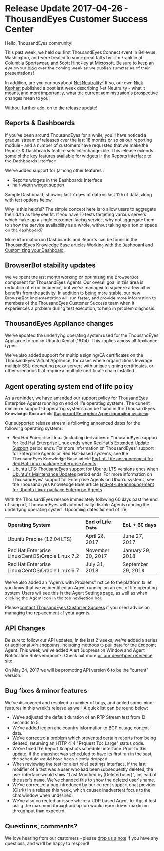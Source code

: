 # Release Update 2017-04-26 - ThousandEyes Customer Success Center

Hello, ThousandEyes community!

This past week, we held our first ThousandEyes Connect event in Bellevue, Washington, and were treated to some great talks by Tim Franklin at Columbia Sportswear, and Scott Hinckley at Microsoft.  Be sure to keep an eye on our [blog](http://blog.thousandeyes.com/) over the coming week as we publish summaries of their presentations!

In addition, are you curious about [Net Neutrality](https://blog.thousandeyes.com/what-is-net-neutrality/)?  If so, our own [Nick Kephart](https://blog.thousandeyes.com/author/nick/) published a post last week describing Net Neutrality - what it means, and more importantly, what the current administration's prospective changes mean to you!

Without further ado, on to the release update!

## Reports & Dashboards

 If you've been around ThousandEyes for a while, you'll have noticed a gradual stream of releases over the last 18 months or so on our reporting module - and a number of customers have requested that we make the Reports & Dashboards feature sets interchangeable.  This release extends some of the key features available for widgets in the Reports interface to the Dashboards interface.

We've added support for \(among other features\):

* Reports widgets in the Dashboards interface
* half-width widget support

Sample Dashboard, showing last 7 days of data vs last 12h of data, along with test options below. 

Why is this helpful?  The simple concept here is to allow users to aggregate their data as they see fit.  If you have 10 tests targeting various servers which make up a single customer-facing service, why not aggregate them to show the service availability as a whole, without taking up a ton of space on the dashboard?

More information on Dashboards and Reports can be found in the ThousandEyes Knowledge Base articles [Working with the Dashboard](https://success.thousandeyes.com/PublicArticlePage?articleIdParam=kA0E0000000CmmdKAC) and [Customizing your Dashboard](https://success.thousandeyes.com/PublicArticlePage?articleIdParam=kA0E0000000CmmcKAC).

## BrowserBot stability updates

 We've spent the last month working on optimizing the BrowserBot component for ThousandEyes Agents.  Our overall goal in this area is reduction of error incidence, but we've managed to squeeze a few other benefits from the activity.  In addition to being more stable, our new BrowserBot implementation will run faster, and provide more information to members of the ThousandEyes Customer Success team when it experiences a problem during test execution, to help in problem diagnosis.

## ThousandEyes Appliance changes

 We've updated the underlying operating system used for the ThousandEyes Appliance to run on Ubuntu Xenial \(16.04\).  This applies across all Appliance types.  

We've also added support for multiple signing/CA certificates on the ThousandEyes Virtual Appliance, for cases where organizations leverage multiple SSL-decrypting proxy servers with unique signing certificates, or other scenarios that require a multiple-certificate chain installed.

## Agent operating system end of life policy

 As a reminder, we have amended our support policy for ThousandEyes Enterprise Agents running on end of life operating systems. The current minimum supported operating systems can be found in the ThousandEyes Knowledge Base article [Supported Enterprise Agent operating systems](https://success.thousandeyes.com/PublicArticlePage?articleIdParam=kA0E0000000CmnoKAC).

Our supported release stream is following announced dates for the following operating systems:

* Red Hat Enterprise Linux \(including derivatives\): ThousandEyes support for Red Hat Enterprise Linux ends when [Red Hat's Extended Update Support](https://access.redhat.com/support/policy/updates/errata#Extended_Life_Cycle_Phase) period ends.  For more information on ThousandEyes' support for Enterprise Agents on Red Hat-based systems, see the ThousandEyes Knowledge Base article [End-of-Life announcement for Red Hat Linux package Enterprise Agents](https://success.thousandeyes.com/PublicArticlePage?articleIdParam=kA044000000CoB6CAK).
* Ubuntu LTS: ThousandEyes support for Ubuntu LTS versions ends when [Ubuntu's Maintenance Updates](https://www.ubuntu.com/info/release-end-of-life) period ends. For more information on ThousandEyes' support for Enterprise Agents on Ubuntu systems, see the ThousandEyes Knowledge Base article [End-of-Life announcement for Ubuntu Linux package Enterprise Agents](https://success.thousandeyes.com/PublicArticlePage?articleIdParam=kA044000000LB1rCAG).

With the ThousandEyes release immediately following 60 days past the end of support, ThousandEyes will automatically disable Agents running the underlying operating system.  Upcoming dates for end of life:

| Operating System | End of Life Date | EoL + 60 days |
| :--- | :--- | :--- |
| Ubuntu Precise \(12.04 LTS\) | April 28, 2017 | June 27, 2017 |
| Red Hat Enterprise Linux/CentOS/Oracle Linux 7.2 | November 30, 2017 | January 29, 2018 |
| Red Hat Enterprise Linux/CentOS/Oracle Linux 6.7 | July 31, 2018 | September 29, 2018 |

We've also added an "Agents with Problems" notice to the platform to let you know that we've identified an Agent running on an end of life operating system.  Users will see this in the Agent Settings page, as well as when clicking the Agent icon in the top navigation bar.

Please [contact ThousandEyes Customer Success](mailto:support@thousandeyes.com?subject=Out+of+date+agents) if you need advice on managing the replacement of your agents.

## API Changes

 Be sure to follow our API updates; In the last 2 weeks, we've added a series of additional API endpoints, including methods to pull data for the Endpoint Agent.  This week, we've added Alert Suppression Window and Agent Notification Rules endpoints. Check out more [on our developer reference site](http://developer.thousandeyes.com/v6/#/changesummary).

On May 24, 2017 we will be promoting API version 6 to be the "current" version.  

## Bug fixes & minor features

 We've discovered and resolved a number of bugs, and added some minor features in this week's release as well.  A quick list can be found below:

* We've adjusted the default duration of an RTP Stream test from 10 seconds to 5.
* We've added region and country information to BGP outage context data.
* We've corrected a problem which prevented certain reports from being deleted, returning an HTTP 414 "Request Too Large" status code.
* We've fixed the Report Snapshots scheduler interface.  Prior to this update, if the snapshot was scheduled to have its first run in the past, the schedule would have been silently dropped.
* When reviewing the test \(or alert rule\) settings interface, if the last modifier of a test was a user who had been subsequently deleted, the user interface would show "Last Modified by \(Deleted user\)", instead of the user's name.  We've changed this to show the deleted user's name.
* We've corrected a bug introduced by our current support chat provider \(Olark\) in a release this week, which caused inadvertent focus to the chat window when undesired.
* We've also corrected an issue where a UDP-based Agent-to-Agent test using the maximum throughput option would report lower maximum throughput than expected.

## ​Questions, comments?

 We love hearing from our customers - please [drop us a note](mailto:support@thousandeyes.com?subject=2017-04-26+Release+Update) if you have any questions, and we'll be happy to respond!

